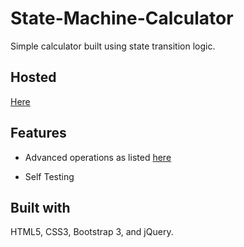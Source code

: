 # State-Machine-Calculator

Simple calculator built using state transition logic.

## Hosted 

[Here](https://cybae.me/calculator)

## Features

* Advanced operations as listed [here](https://docs.google.com/spreadsheets/u/1/d/1HRpRqdyQrax5vgwrVatcOxSxly6GHXXfZuzc0lb9Tfg/pubhtml#)

* Self Testing

## Built with

HTML5, CSS3, Bootstrap 3, and jQuery.
